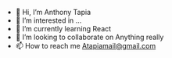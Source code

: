 - 👋 Hi, I’m Anthony Tapia  
- 👀 I’m interested in ...
- 🌱 I’m currently learning React
- 💞️ I’m looking to collaborate on Anything really
- 📫 How to reach me Atapiamail@gmail.com

<!---
AtapiaNM/AtapiaNM is a ✨ special ✨ repository because its `README.md` (this file) appears on your GitHub profile.
You can click the Preview link to take a look at your changes.
--->
